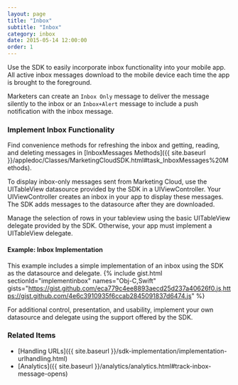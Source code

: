 ```yaml
---
layout: page
title: "Inbox"
subtitle: "Inbox"
category: inbox
date: 2015-05-14 12:00:00
order: 1
---
```

Use the SDK to easily incorporate inbox functionality into your mobile app. All active inbox messages download to the mobile device each time the app is brought to the foreground.

Marketers can create an `Inbox Only` message to deliver the message silently to the inbox or an `Inbox+Alert` message to include a push notification with the inbox message.

### Implement Inbox Functionality

Find convenience methods for refreshing the inbox and getting, reading, and deleting messages in [InboxMessages Methods]({{ site.baseurl }}/appledoc/Classes/MarketingCloudSDK.html#task_InboxMessages%20Methods).

To display inbox-only messages sent from Marketing Cloud, use the UITableView datasource provided by the SDK in a UIViewController. Your UIViewController creates an inbox in your app to display these messages. The SDK adds messages to the datasource after they are downloaded.

Manage the selection of rows in your tableview using the basic UITableView delegate provided by the SDK. Otherwise, your app must implement a UITableView delegate.

#### Example: Inbox Implementation
This example includes a simple implementation of an inbox using the SDK as the datasource and delegate.
{% include gist.html sectionId="implementinbox" names="Obj-C,Swift" gists="https://gist.github.com/eca779c4ee8893aecd25d237a40626f0.js,https://gist.github.com/4e6c3910935f6ccab2845091837d6474.js" %}

For additional control, presentation, and usability, implement your own datasource and delegate using the support offered by the SDK.

### Related Items
* [Handling URLs]({{ site.baseurl }}/sdk-implementation/implementation-urlhandling.html)
* [Analytics]({{ site.baseurl }}/analytics/analytics.html#track-inbox-message-opens)
